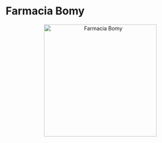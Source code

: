 # Farmacia Bomy
<p align="center">
  <img height="300em" src="https://raw.githubusercontent.com/FabianHMzz/farmacia-bomy/main/Farmacia%20Bomy/Resources/losrobles2_g.png" alt="Farmacia Bomy" />
</p>
